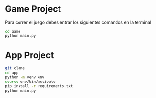 # Game Project

Para correr el juego debes entrar los siguientes comandos en la terminal

```sh
cd game
python main.py
```

# App Project

```sh
git clone
cd app
python -m venv env
source env/bin/activate
pip install -r requirements.txt
python main.py
```